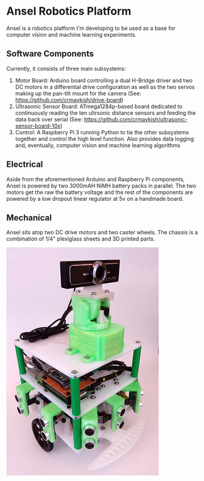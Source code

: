 # Ansel Robotics Platform
Ansel is a robotics platform I'm developing to be used as a base for computer vision and machine learning experiments.

## Software Components
Currently, it consists of three main subsystems:

1. Motor Board: Arduino board controlling a dual H-Bridge driver and two DC motors in a differential drive configuration as well as the two servos making up the pan-tilt mount for the camera (See: https://github.com/crmaykish/drive-board)
2. Ultrasonic Sensor Board: ATmega1284p-based board dedicated to continuously reading the ten ultrsonic distance sensors and feeding the data back over serial (See: https://github.com/crmaykish/ultrasonic-sensor-board-10x)
3. Control: A Raspberry Pi 3 running Python to tie the other subsystems together and control the high level function. Also provides data logging and, eventually, computer vision and machine learning algorithms

## Electrical
Aside from the aforementioned Arduino and Raspberry Pi components, Ansel is powered by two 3000mAH NiMH battery packs in parallel.
The two motors get the raw the battery voltage and the rest of the components are powered by a low dropout linear regulator at 5v on a handmade board.

## Mechanical
Ansel sits atop two DC drive motors and two caster wheels. The chassis is a combination of 1/4" plexiglass sheets and 3D printed parts.

![Ansel robot](ansel_small.jpg)
